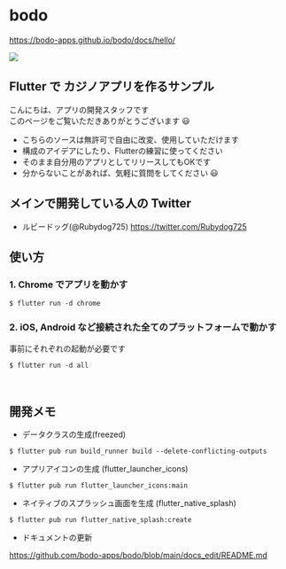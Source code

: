 # bodo

https://bodo-apps.github.io/bodo/docs/hello/

<img src="https://github.com/bodo-apps/bodo/blob/main/resources/images/bodo-header.png">

## Flutter で カジノアプリを作るサンプル

こんにちは、アプリの開発スタッフです  
このページをご覧いただきありがとうございます 😃

- こちらのソースは無許可で自由に改変、使用していただけます
- 構成のアイデアにしたり、Flutterの練習に使ってください
- そのまま自分用のアプリとしてリリースしてもOKです
- 分からないことがあれば、気軽に質問をしてください 😃

## メインで開発している人の Twitter

- ルビードッグ(@Rubydog725)
  https://twitter.com/Rubydog725

## 使い方

### 1. Chrome でアプリを動かす

```
$ flutter run -d chrome
```

### 2. iOS, Android など接続された全てのプラットフォームで動かす

事前にそれぞれの起動が必要です

```
$ flutter run -d all
```

<br>

## 開発メモ

- データクラスの生成(freezed)

```
$ flutter pub run build_runner build --delete-conflicting-outputs
```

- アプリアイコンの生成 (flutter_launcher_icons)

```
$ flutter pub run flutter_launcher_icons:main
```

- ネイティブのスプラッシュ画面を生成 (flutter_native_splash)

```
$ flutter pub run flutter_native_splash:create
```

- ドキュメントの更新

https://github.com/bodo-apps/bodo/blob/main/docs_edit/README.md
